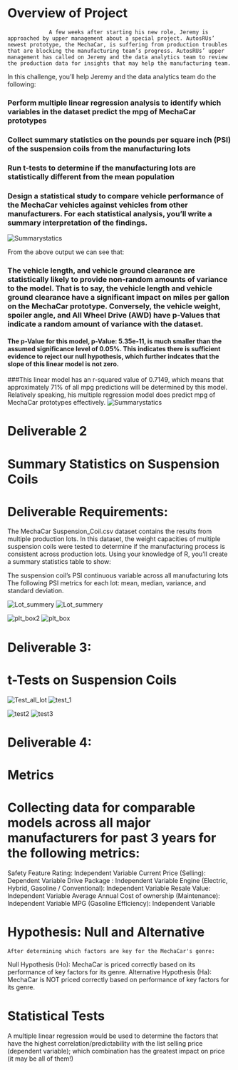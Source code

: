 # Overview of Project
                 A few weeks after starting his new role, Jeremy is approached by upper management about a special project. AutosRUs’ newest prototype, the MechaCar, is suffering from production troubles that are blocking the manufacturing team’s progress. AutosRUs’ upper management has called on Jeremy and the data analytics team to review the production data for insights that may help the manufacturing team.

In this challenge, you’ll help Jeremy and the data analytics team do the following:
### Perform multiple linear regression analysis to identify which variables in the dataset predict the mpg of MechaCar prototypes
### Collect summary statistics on the pounds per square inch (PSI) of the suspension coils from the manufacturing lots
### Run t-tests to determine if the manufacturing lots are statistically different from the mean population
### Design a statistical study to compare vehicle performance of the MechaCar vehicles against vehicles from other manufacturers. For each statistical analysis, you’ll write a summary interpretation of the findings.
  ![Summarystatics](https://user-images.githubusercontent.com/90371048/148339902-4b87bedf-220a-46fd-8e06-02a46587d1ba.PNG)

  From the above output we can see that:
 ### The vehicle length, and vehicle ground clearance are statistically likely to provide non-random amounts of variance to the model. That is to say, the vehicle length and vehicle ground clearance have a significant impact on miles per gallon on the MechaCar prototype. Conversely, the vehicle weight, spoiler angle, and All Wheel Drive (AWD) have p-Values that indicate a random amount of variance with the dataset. 
 
 #### The p-Value for this model, p-Value: 5.35e-11, is much smaller than the assumed significance level of 0.05%. This indicates there is sufficient evidence to reject our null hypothesis, which further indcates that the slope of this linear model is not zero. 
 ###This linear model has an r-squared value of 0.7149, which means that approximately 71% of all mpg predictions will be determined by this model. Relatively speaking, his multiple regression model does predict mpg of MechaCar prototypes effectively.
![Summarystatics](https://user-images.githubusercontent.com/90371048/148506844-e50604cc-d47b-4339-b081-97e8e9d7f6e3.PNG)

 # Deliverable 2
 # Summary Statistics on Suspension Coils
 # Deliverable Requirements:  
 The MechaCar Suspension_Coil.csv dataset contains the results from multiple production lots. In this dataset, the weight capacities of multiple suspension coils were tested to determine if the manufacturing process is consistent across production lots. Using your knowledge of R, you’ll create a summary statistics table to show:

The suspension coil’s PSI continuous variable across all manufacturing lots
The following PSI metrics for each lot: mean, median, variance, and standard deviation.

             
![Lot_summery](https://user-images.githubusercontent.com/90371048/148340939-2ffe5a65-d425-4c1f-977d-15798c89a06c.PNG)
![Lot_summery](https://user-images.githubusercontent.com/90371048/148508685-1662fe44-03e2-4de3-93e9-fa785909bdc9.PNG)

![plt_box2](https://user-images.githubusercontent.com/90371048/148509506-67413964-8e8e-4da7-969d-d4e294b1aab1.PNG)
![plt_box](https://user-images.githubusercontent.com/90371048/148511100-d5ed3765-90fe-47ad-a850-79d842edd577.PNG)


# Deliverable 3:
#  t-Tests on Suspension Coils
![Test_all_lot](https://user-images.githubusercontent.com/90371048/148510953-391e3e28-bc00-4f6a-bbee-59cb873013b2.PNG)
![test_1](https://user-images.githubusercontent.com/90371048/148509277-6abd8b09-2cf5-469a-ac7a-42c9939ea3b8.PNG)

![test2](https://user-images.githubusercontent.com/90371048/148509170-55c1ea80-40e8-4d50-9a4d-b7b2ce79c283.PNG)
![test3](https://user-images.githubusercontent.com/90371048/148509247-f031ccc7-8339-477f-a9c1-e62fb6f3f86c.PNG)

# Deliverable 4:
# Metrics
   # Collecting data for comparable models across all major manufacturers for past 3 years for the following metrics:

Safety Feature Rating: Independent Variable
Current Price (Selling): Dependent Variable
Drive Package : Independent Variable
Engine (Electric, Hybrid, Gasoline / Conventional): Independent Variable
Resale Value: Independent Variable
Average Annual Cost of ownership (Maintenance): Independent Variable
MPG (Gasoline Efficiency): Independent Variable
# Hypothesis: Null and Alternative
    After determining which factors are key for the MechaCar's genre:

Null Hypothesis (Ho): MechaCar is priced correctly based on its performance of key factors for its genre.
Alternative Hypothesis (Ha): MechaCar is NOT priced correctly based on performance of key factors for its genre.
# Statistical Tests
A multiple linear regression would be used to determine the factors that have the highest correlation/predictability with the list selling price (dependent variable); which combination has the greatest impact on price (it may be all of them!)






